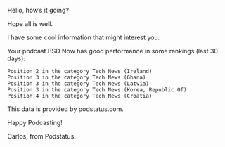 Hello, how’s it going?

Hope all is well.

I have some cool information that might interest you.

Your podcast BSD Now has good performance in some rankings (last 30 days):

    Position 2 in the category Tech News (Ireland)
    Position 3 in the category Tech News (Ghana)
    Position 3 in the category Tech News (Latvia)
    Position 3 in the category Tech News (Korea, Republic Of)
    Position 4 in the category Tech News (Croatia)

This data is provided by podstatus.com.

Happy Podcasting!

Carlos,
from Podstatus.